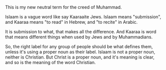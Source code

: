 This is my new neutral term for the creed of Muhammad.

Islaam is a vague word like say Kaaraaite Jews. Islaam means "submission", and Kaaraa means "to read" in Hebrew, and "to recite" in Arabic.

It is submission to what, that makes all the difference. And Kaaraa is word that means different things when used by Jews and by Muhammadians.

So, the right label for any group of people should be what defines them, unless it's using a proper noun as their label. Islaam is not a proper noun, neither is Christian. But Christ is a proper noun, and it's meaning is clear, and so is the meaning of the word Christian.

